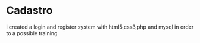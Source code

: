 # Cadastro
i created a login and register system with html5,css3,php and mysql in order to a possible training
